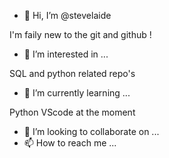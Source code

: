 - 👋 Hi, I’m @stevelaide

I'm faily new to the git and github !

- 👀 I’m interested in ...

SQL and python related repo's 

- 🌱 I’m currently learning ...

Python VScode at the moment

- 💞️ I’m looking to collaborate on ...
- 📫 How to reach me ...


<!---
stevelaide/stevelaide is a ✨ special ✨ repository because its `README.md` (this file) appears on your GitHub profile.
You can click the Preview link to take a look at your changes.
--->

